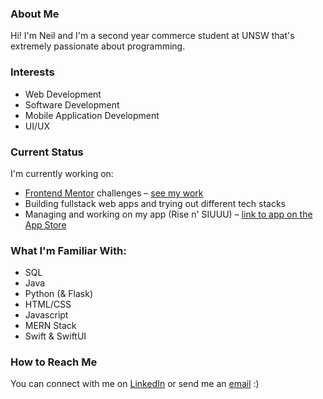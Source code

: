 ### About Me

Hi! I'm Neil and I'm a second year commerce student at UNSW that's extremely passionate about programming.

### Interests
- Web Development
- Software Development
- Mobile Application Development
- UI/UX

### Current Status
I'm currently working on:
- [Frontend Mentor](https://www.frontendmentor.io/home) challenges – [see my work](https://github.com/nkhatri7/Frontend-Mentor-Challenges)
- Building fullstack web apps and trying out different tech stacks
- Managing and working on my app (Rise n' SIUUU) – [link to app on the App Store](https://apps.apple.com/app/rise-n-siuuu/id1604010390)

### What I'm Familiar With:
- SQL
- Java
- Python (& Flask)
- HTML/CSS
- Javascript
- MERN Stack
- Swift & SwiftUI

### How to Reach Me
You can connect with me on [LinkedIn](https://www.linkedin.com/in/neilkhatri/) or send me an [email](mailto:neil.khatri@gmail.com) :)
